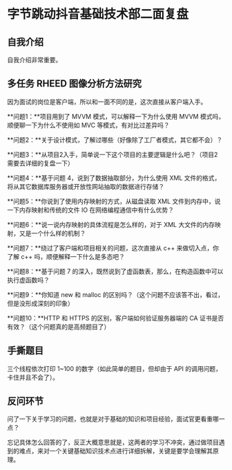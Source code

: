 # 字节跳动抖音基础技术部二面复盘

## 自我介绍

自我介绍非常重要。

## 多任务 RHEED 图像分析方法研究

因为面试的岗位是客户端，所以和一面不同的是，这次直接从客户端入手。

**问题1：**项目用到了 MVVM 模式，可以解释一下为什么使用 MVVM 模式吗，顺便聊一下为什么不使用如 MVC 等模式，有对比过差异吗？



**问题2：**关于设计模式，了解过哪些（好像除了工厂者模式，其它都不会）？



**问题3：**从项目2入手，简单说一下这个项目的主要逻辑是什么吧？（项目2 需要去详细的复盘一下）



**问题4：**基于问题 4，说到了数据抽取部分，为什么使用 XML 文件的格式，将从其它数据库服务器或开放性网站抽取的数据进行存储？



**问题5：**你说到了使用内存映射的方式，从磁盘读取 XML 文件到内存中，说一下内存映射和传统的文件 IO 在网络编程通信中有什么优势？



**问题6：**说一说内存映射的具体流程是怎么样的，对于 XML 大文件的内存映射，又是一个什么样的机制？



**问题7：**绕过了客户端和项目相关的问题，这次直接从 c++ 来做切入点，你了解 c++ 吗，顺便解释一下什么是多态吧？



**问题8：**基于问题 7 的深入，既然说到了虚函数表，那么，在构造函数中可以执行虚函数吗？



**问题9：**你知道 new 和 malloc 的区别吗？（这个问题不应该答不出，看过，但是没形成深刻的印象）



**问题10：**HTTP 和 HTTPS 的区别，客户端如何验证服务器端的 CA 证书是否有效？（这个问题真的是高频题目了）



## **手撕题目**

三个线程依次打印 1~100 的数字（如此简单的题目，但却由于 API 的调用问题，卡住并且不会了）。



## 反问环节

问了一下关于学习的问题，也就是对于基础的知识和项目经验，面试官更看重哪一点？

忘记具体怎么回答的了，反正大概意思就是，这两者的学习不冲突，通过做项目遇到的难点，来对一个关键基础知识技术点进行详细拆解，关键是要学会理解其原理。


